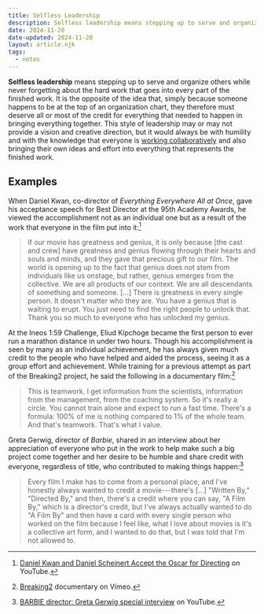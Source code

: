 ```yaml
---
title: Selfless Leadership
description: Selfless leadership means stepping up to serve and organize others while never forgetting about the hard work that goes into every part of the finished work.
date: 2024-11-20
date-updated: 2024-11-20
layout: article.njk
tags:
  - notes
---
```

**Selfless leadership** means stepping up to serve and organize others while never forgetting about the hard work that goes into every part of the finished work. It is the opposite of the idea that, simply because someone happens to be at the top of an organization chart, they therefore must deserve all or most of the credit for everything that needed to happen in bringing everything together. This style of leadership may or may not provide a vision and creative direction, but it would always be with humility and with the knowledge that everyone is [working collaboratively](/working-collaboratively) and also bringing their own ideas and effort into everything that represents the finished work.

## Examples

When Daniel Kwan, co-director of *Everything Everywhere All at Once*, gave his acceptance speech for Best Director at the 95th Academy Awards, he viewed the accomplishment not as an individual one but as a result of the work that everyone in the film put into it:[^1]

> If our movie has greatness and genius, it is only because \[the cast and crew\] have greatness and genius flowing through their hearts and souls and minds, and they gave that precious gift to our film. The world is opening up to the fact that genius does not stem from individuals like us onstage, but rather, genius emerges from the collective. We are all products of our context. We are all descendants of something and someone. \[...\] There is greatness in every single person. It doesn't matter who they are. You have a genius that is waiting to erupt. You just need to find the right people to unlock that. Thank you so much to everyone who has unlocked my genius.

At the Ineos 1:59 Challenge, Eliud Kipchoge became the first person to ever run a marathon distance in under two hours. Though his accomplishment is seen by many as an individual achievement, he has always given much credit to the people who have helped and aided the process, seeing it as a group effort and achievement. While training for a previous attempt as part of the Breaking2 project, he said the following in a documentary film:[^2]

> This is teamwork. I get information from the scientists, information from the management, from the coaching system. So it's really a circle. You cannot train alone and expect to run a fast time. There's a formula: 100% of me is nothing compared to 1% of the whole team. And that's teamwork. That's what I value.

Greta Gerwig, director of *Barbie*, shared in an interview about her appreciation of everyone who put in the work to help make such a big project come together and her desire to be humble and share credit with everyone, regardless of title, who contributed to making things happen:[^3]

> Every film I make has to come from a personal place, and I've honestly always wanted to credit a movie---there's \[...\] "Written By," "Directed By," and then, there's a credit where you can say, "A Film By," which is a director's credit, but I've always actually wanted to do "A Film By" and then have a card with every single person who worked on the film because I feel like, what I love about movies is it's a collective art form, and I wanted to do that, but I was told that I'm not allowed to.

[^1]: [Daniel Kwan and Daniel Scheinert Accept the Oscar for Directing](https://www.youtube.com/watch?v=-YeKsXCXJx8&t=73s) on YouTube.
[^2]: [Breaking2](https://vimeo.com/292387412#t=1281s) documentary on Vimeo.
[^3]: [BARBIE director: Greta Gerwig special interview](https://www.youtube.com/watch?v=ydpPlY4OPfk) on YouTube.